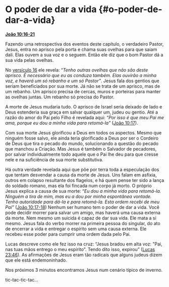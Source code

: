 # O poder de dar a vida {#o-poder-de-dar-a-vida}

[**João 10:16-21**](http://bibliaonline.com.br/acf/jo/10/16-21)

Fazendo uma retrospectiva dos eventos deste capítulo, o verdadeiro Pastor, Jesus, entra no aprisco pela porta e chama suas ovelhas para que saiam dali. Elas ouvem a sua voz e o seguem. Então ele diz que o bom Pastor dá a sua vida pelas ovelhas.

No [versículo 16](http://bibliaonline.com.br/acf/jo/10/16) ele revela: “_Tenho outras ovelhas que não são deste aprisco. É necessário que eu as conduza também. Elas ouvirão a minha voz, e haverá um só rebanho e um só Pastor”_. Jesus fala dos gentios que seriam beneficiados por sua morte. Já não se trata de um aprisco, mas de um rebanho. Um aprisco precisa de cercas, muros e porteiras para manter as ovelhas juntas. Um rebanho só precisa do Pastor.

A morte de Jesus mudaria tudo. O aprisco de Israel seria deixado de lado e Deus estenderia sua graça em salvar qualquer um, judeu ou gentio. Até a razão do amor do Pai pelo Filho é revelada aqui: “_Por isso é que meu Pai me ama, porque eu dou a minha vida para retomá-la”_ ([João 10:17](http://bibliaonline.com.br/acf/jo/10/17)).

Com sua morte Jesus glorificou a Deus em todos os aspectos. Mesmo que ninguém fosse salvo, ele ainda teria glorificado a Deus por ser o Cordeiro de Deus que tira o pecado do mundo, solucionando a questão do pecado que manchou a Criação. Mas Jesus é também o Salvador de pecadores, por salvar individualmente todo aquele que o Pai lhe deu para que cresse nele e na suficiência de sua morte substitutiva.

Há outra verdade revelada aqui que põe por terra toda a especulação dos que tentam desvendar a causa da morte de Jesus. Uns falam em asfixia, outros em colapso resultante dos flagelos, e há quem pense ter sido a lança do soldado romano, mas ela foi fincada num corpo já morto. O próprio Jesus explica a causa de sua morte: “_Eu dou a minha vida para retomá-la. Ninguém a tira de mim, mas eu a dou por minha espontânea vontade. Tenho autoridade para dá-la e para retomá-la. Esta ordem recebi de meu Pai”_ ([João 10:17-18](http://bibliaonline.com.br/acf/jo/10/17-18)) Nenhum ser humano tem o poder de dar a vida. Você pode decidir morrer para salvar um amigo, mas haverá uma causa externa da morte. Nem mesmo um suicida é capaz de dar sua vida. Ele mata a si mesmo. Jesus fala do verbo morrer na primeira pessoa do singular, do ato de encerrar a vida e entregar o espírito sem uma causa externa. Ele recebeu esse poder para cumprir uma ordem dada pelo Pai.

Lucas descreve como ele fez isso na cruz: “Jesus bradou em alta voz: &quot;Pai, nas tuas mãos entrego o meu espírito&quot;. Tendo dito isso, expirou” ([Lucas 23:46](http://bibliaonline.com.br/acf/lc/23/46)). As afirmações de Jesus eram tão radicais que alguns judeus dizem que ele está endemoninhado.

Nos próximos 3 minutos encontramos Jesus num cenário típico de inverno.

tic-tac-tic-tac...